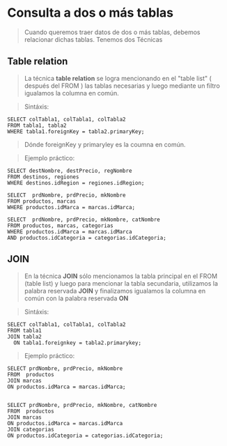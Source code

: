 # Consulta a dos o más tablas

> Cuando queremos traer datos de dos o más tablas, debemos relacionar dichas tablas.
> Tenemos dos Técnicas

## Table relation
> La técnica **table relation** se logra mencionando en el "table list" ( después del FROM ) las tablas necesarias
> y luego mediante un filtro igualamos la columna en común. 

> Sintáxis:

    SELECT colTabla1, colTabla1, colTabla2  
    FROM tabla1, tabla2  
    WHERE tabla1.foreignKey = tabla2.primaryKey;  

> Dónde foreignKey y primaryley es la coumna en común.

> Ejemplo práctico: 

    SELECT destNombre, destPrecio, regNombre   
    FROM destinos, regiones  
    WHERE destinos.idRegion = regiones.idRegion;  

    SELECT  prdNombre, prdPrecio, mkNombre  
    FROM productos, marcas  
    WHERE productos.idMarca = marcas.idMarca;  

    SELECT  prdNombre, prdPrecio, mkNombre, catNombre  
    FROM productos, marcas, categorias  
    WHERE productos.idMarca = marcas.idMarca  
    AND productos.idCategoria = categorias.idCategoria;

## JOIN  
> En la técnica **JOIN** sólo mencionamos la tabla principal en el FROM (table list)
> y luego para mencionar la tabla secundaria, utilizamos la palabra reservada **JOIN** 
> y finalizamos igualamos la columna en común con la palabra reservada **ON** 

> Sintáxis:

    SELECT colTabla1, colTabla1, colTabla2    
    FROM tabla1  
    JOIN tabla2  
      ON tabla1.foreignkey = tabla2.primarykey; 

> Ejemplo práctico: 

    SELECT prdNombre, prdPrecio, mkNombre  
    FROM  productos  
    JOIN marcas  
    ON productos.idMarca = marcas.idMarca;  


    SELECT prdNombre, prdPrecio, mkNombre, catNombre  
    FROM  productos  
    JOIN marcas  
    ON productos.idMarca = marcas.idMarca  
    JOIN categorias  
    ON productos.idCategoria = categorias.idCategoria;  

